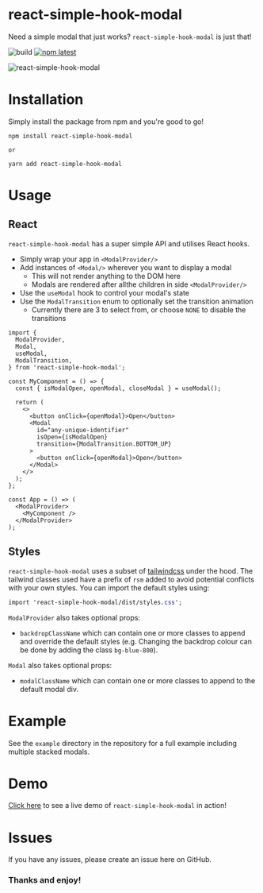 # react-simple-hook-modal

Need a simple modal that just works? `react-simple-hook-modal` is just that!

![build][ci] [![npm latest][npmbadge]][npmlink]

![react-simple-hook-modal][logo]

# Installation

Simply install the package from npm and you're good to go!

```
npm install react-simple-hook-modal

or

yarn add react-simple-hook-modal
```

# Usage

## React

`react-simple-hook-modal` has a super simple API and utilises React hooks.

- Simply wrap your app in `<ModalProvider/>`
- Add instances of `<Modal/>` wherever you want to display a modal
  - This will not render anything to the DOM here
  - Modals are rendered after allthe children in side `<ModalProvider/>`
- Use the `useModal` hook to control your modal's state
- Use the `ModalTransition` enum to optionally set the transition animation
  - Currently there are 3 to select from, or choose `NONE` to disable the transitions

```tsx
import {
  ModalProvider,
  Modal,
  useModal,
  ModalTransition,
} from 'react-simple-hook-modal';

const MyComponent = () => {
  const { isModalOpen, openModal, closeModal } = useModal();

  return (
    <>
      <button onClick={openModal}>Open</button>
      <Modal
        id="any-unique-identifier"
        isOpen={isModalOpen}
        transition={ModalTransition.BOTTOM_UP}
      >
        <button onClick={openModal}>Open</button>
      </Modal>
    </>
  );
};

const App = () => (
  <ModalProvider>
    <MyComponent />
  </ModalProvider>
);
```

## Styles

`react-simple-hook-modal` uses a subset of [tailwindcss][tailwind] under the hood. The tailwind classes used have a prefix of `rsm` added to avoid potential conflicts with your own styles. You can import the default styles using:

```css
import 'react-simple-hook-modal/dist/styles.css';
```

`ModalProvider` also takes optional props:

- `backdropClassName` which can contain one or more classes to append and override the default styles (e.g. Changing the backdrop colour can be done by adding the class `bg-blue-800`).

`Modal` also takes optional props:
- `modalClassName` which can contain one or more classes to append to the default modal div.

# Example

See the `example` directory in the repository for a full example including multiple stacked modals.

# Demo

[Click here][demo] to see a live demo of `react-simple-hook-modal` in action!

# Issues

If you have any issues, please create an issue here on GitHub.

### Thanks and enjoy!

[publish]: https://github.com/mbrookson/react-simple-hook-modal/workflows/Publish%20CI/badge.svg?branch=master
[ci]: https://github.com/mbrookson/react-simple-hook-modal/workflows/CI/badge.svg?branch=master
[npmbadge]: https://img.shields.io/npm/v/react-simple-hook-modal.svg
[npmlink]: https://npmjs.org/package/react-simple-hook-modal
[logo]: https://raw.githubusercontent.com/mbrookson/react-simple-hook-modal/master/logo.png
[demo]: https://react-simple-hook-modal.now.sh/
[tailwind]: https://tailwindcss.com/
